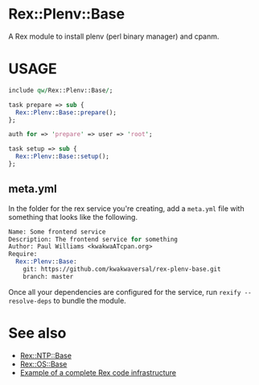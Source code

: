 # Rex::Plenv::Base

A Rex module to install plenv (perl binary manager) and cpanm.

# USAGE

```perl
include qw/Rex::Plenv::Base/;

task prepare => sub {
  Rex::Plenv::Base::prepare();
};

auth for => 'prepare' => user => 'root';

task setup => sub {
  Rex::Plenv::Base::setup();
};
```

## meta.yml

In the folder for the rex service you're creating, add a `meta.yml` file with something that looks like the following.

```perl
Name: Some frontend service
Description: The frontend service for something
Author: Paul Williams <kwakwaATcpan.org>
Require:
  Rex::Plenv::Base:
    git: https://github.com/kwakwaversal/rex-plenv-base.git
    branch: master
```

Once all your dependencies are configured for the service, run `rexify --resolve-deps` to bundle the module.

# See also
 * [Rex::NTP::Base](https://github.com/krimdomu/rex-ntp-base.git)
 * [Rex::OS::Base](https://github.com/krimdomu/rex-os-base.git)
 * [Example of a complete Rex code infrastructure](http://www.rexify.org/docs/rex_book/infrastructure/example_of_a_complete_rex_code_infrastructure.html)
